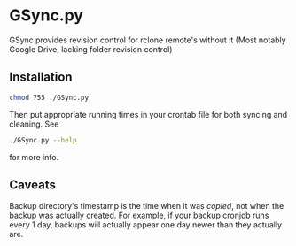 # GSync.py
GSync provides revision control for rclone remote's without it (Most notably Google Drive, lacking folder revision control)

## Installation
```bash
chmod 755 ./GSync.py
```
Then put appropriate running times in your crontab file for both syncing and cleaning.
See
```bash
./GSync.py --help
```
for more info.

## Caveats
Backup directory's timestamp is the time when it was *copied*, not when the backup was actually created.
For example, if your backup cronjob runs every 1 day, backups will actually appear one day newer than they actually are.
